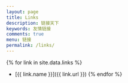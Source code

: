 ```yaml
---
layout: page
title: Links
description: 链接天下
keywords: 友情链接
comments: true
menu: 链接
permalink: /links/
---
```


{% for link in site.data.links %}
* [{{ link.name }}]({{ link.url }})
{% endfor %}
